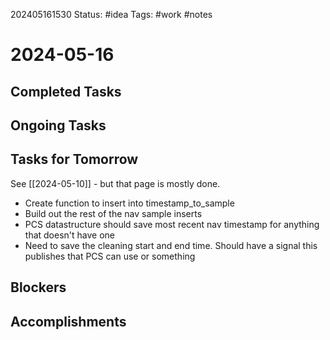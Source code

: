 202405161530
Status: #idea
Tags: #work #notes 

# 2024-05-16

## Completed Tasks

## Ongoing Tasks

## Tasks for Tomorrow
See [[2024-05-10]] - but that page is mostly done.
- Create function to insert into timestamp_to_sample
- Build out the rest of the nav sample inserts
- PCS datastructure should save most recent nav timestamp for anything that doesn't have one
- Need to save the cleaning start and end time. Should have a signal this publishes that PCS can use or something
## Blockers

## Accomplishments

